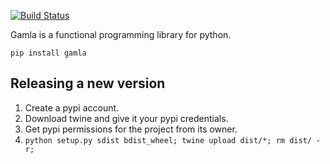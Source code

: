 [![Build Status](https://travis-ci.com/hyroai/gamla.svg?branch=master)](https://travis-ci.com/hyroai/gamla)

Gamla is a functional programming library for python.

`pip install gamla`

## Releasing a new  version

1. Create a pypi account.
1. Download twine and give it your pypi credentials.
1. Get pypi permissions for the project from its owner.
1. `python setup.py sdist bdist_wheel; twine upload dist/*; rm dist/ -r;`
